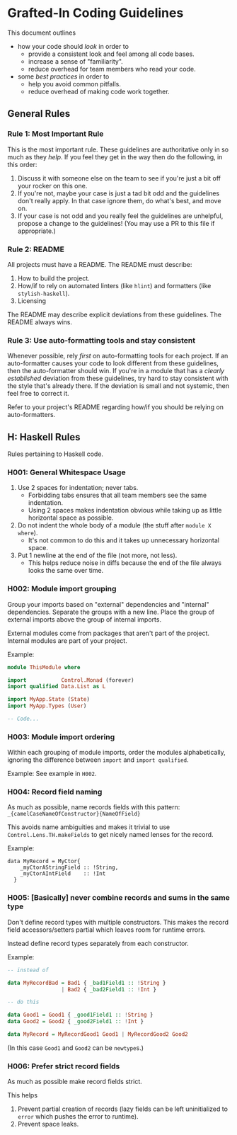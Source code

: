 # Grafted-In Coding Guidelines

This document outlines

  * how your code should *look* in order to
      * provide a consistent look and feel among all code bases.
      * increase a sense of "familiarity".
      * reduce overhead for team members who read your code.
  * some *best practices* in order to
      * help you avoid common pitfalls.
      * reduce overhead of making code work together.

## General Rules

### Rule 1: Most Important Rule

This is the most important rule. These guidelines are authoritative only in so much as they *help*. If you feel they get in the way then do the following, in this order:

  1. Discuss it with someone else on the team to see if you're just a bit off your rocker on this one.
  2. If you're not, maybe your case is just a tad bit odd and the guidelines don't really apply. In that case ignore them, do what's best, and move on.
  3. If your case is not odd and you really feel the guidelines are unhelpful, propose a change to the guidelines! (You may use a PR to this file if appropriate.)

### Rule 2: README

All projects must have a README. The README must describe:

  1. How to build the project.
  2. How/if to rely on automated linters (like `hlint`) and formatters (like `stylish-haskell`).
  3. Licensing

The README may describe explicit deviations from these guidelines. The README always wins.

### Rule 3: Use auto-formatting tools and stay consistent

Whenever possible, rely *first* on auto-formatting tools for each project. If an auto-formatter causes your code to look different from these guidelines, then the auto-formatter should win. If you're in a module that has a *clearly established* deviation from these guidelines, try hard to stay consistent with the style that's already there. If the deviation is small and not systemic, then feel free to correct it.

Refer to your project's README regarding how/if you should be relying on auto-formatters.


## H: Haskell Rules

Rules pertaining to Haskell code.

### H001: General Whitespace Usage

  1. Use 2 spaces for indentation; never tabs.
      * Forbidding tabs ensures that all team members see the same indentation.
      * Using 2 spaces makes indentation obvious while taking up as little horizontal space as possible.
  2. Do not indent the whole body of a module (the stuff after `module X where`).
      * It's not common to do this and it takes up unnecessary horizontal space.
  3. Put 1 newline at the end of the file (not more, not less).
      * This helps reduce noise in diffs because the end of the file always looks the same over time.


### H002: Module import grouping

Group your imports based on "external" dependencies and "internal" dependencies. Separate the groups with a new line. Place the group of external imports above the group of internal imports.

External modules come from packages that aren't part of the project. Internal modules are part of your project.

Example:

```haskell
module ThisModule where

import           Control.Monad (forever)
import qualified Data.List as L

import MyApp.State (State)
import MyApp.Types (User)

-- Code...
```

### H003: Module import ordering

Within each grouping of module imports, order the modules alphabetically, ignoring the difference between `import` and `import qualified`.

Example: See example in `H002`.

### H004: Record field naming

As much as possible, name records fields with this pattern: `_{camelCaseNameOfConstructor}{NameOfField}`

This avoids name ambiguities and makes it trivial to use `Control.Lens.TH.makeFields` to get nicely named lenses for the record.

Example:

```
data MyRecord = MyCtor{
    _myCtorAStringField :: !String,
    _myCtorAIntField    :: !Int
  }
```

### H005: [Basically] never combine records and sums in the same type

Don't define record types with multiple constructors. This makes the record field accessors/setters partial which leaves room for runtime errors.

Instead define record types separately from each constructor.

Example:

```haskell
-- instead of

data MyRecordBad = Bad1 { _bad1Field1 :: !String }
                 | Bad2 { _bad2Field1 :: !Int }

-- do this

data Good1 = Good1 { _good1Field1 :: !String }
data Good2 = Good2 { _good2Field1 :: !Int }

data MyRecord = MyRecordGood1 Good1 | MyRecordGood2 Good2
```

(In this case `Good1` and `Good2` can be `newtype`s.)

### H006: Prefer strict record fields

As much as possible make record fields strict.

This helps

  1. Prevent partial creation of records (lazy fields can be left uninitialized to `error` which pushes the error to runtime).
  2. Prevent space leaks.
